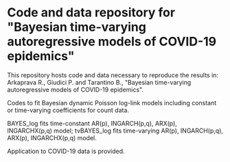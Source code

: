 # Code and data repository for "Bayesian time-varying autoregressive models of COVID-19 epidemics"

This repository hosts code and data necessary to reproduce the results in: Arkaprava R., Giudici P. and Tarantino B., "Bayesian time-varying autoregressive models of COVID-19 epidemics".

Codes to fit Bayesian dynamic Poisson log-link models including constant or time-varying coefficients for count data. 

BAYES_log fits time-constant AR(p), INGARCH(p,q), ARX(p), INGARCHX(p,q) model; tvBAYES_log fits time-varying AR(p), INGARCH(p,q), ARX(p), INGARCHX(p,q) model.

Application to COVID-19 data is provided. 
